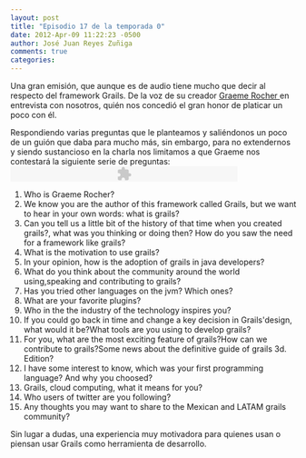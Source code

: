 ```yaml
---
layout: post
title: "Episodio 17 de la temporada 0"
date: 2012-Apr-09 11:22:23 -0500
author: José Juan Reyes Zuñiga
comments: true
categories: 
---
```


Una gran emisión, que aunque es de audio tiene mucho que decir al respecto del framework Grails. De la voz de su creador <a href="https://twitter.com/#!/graemerocher">Graeme Rocher </a>en entrevista con nosotros, quién nos concedió el gran honor de platicar un poco con él.

Respondiendo varias preguntas que le planteamos y saliéndonos un poco de un guión que daba para mucho más, sin embargo, para no extendernos y siendo sustancioso en la charla nos limitamos a que Graeme nos contestará la siguiente serie de preguntas:
<object width="400" height="27" classid="clsid:d27cdb6e-ae6d-11cf-96b8-444553540000" codebase="http://download.macromedia.com/pub/shockwave/cabs/flash/swflash.cab#version=6,0,40,0"><param name="src" value="http://www.google.com/reader/ui/3523697345-audio-player.swf" /><param name="quality" value="best" /><param name="flashvars" value="audioUrl=http://s3.amazonaws.com/media.vivecodigo.org/podcast/temporada0/ViveCodigo00x17.mp3" /><embed width="400" height="27" type="application/x-shockwave-flash" src="http://www.google.com/reader/ui/3523697345-audio-player.swf" quality="best" flashvars="audioUrl=http://s3.amazonaws.com/media.vivecodigo.org/podcast/temporada0/ViveCodigo00x17.mp3" /></object>
<ol>
  <li>Who is Graeme Rocher?</li>
  <li>We know you are the author of this framework called Grails, but we want to hear in your own words: what is grails?</li>
  <li>Can you tell us a little bit of the history of that time when you created grails?, what was you thinking or doing then? How do you saw the need for a framework like grails?</li>
  <li>What is the motivation to use grails?</li>
  <li>In your opinion, how is the adoption of grails in java developers?</li>
  <li>What do you think about the community around the world using,speaking and contributing to grails?</li>
  <li>Has you tried other languages on the jvm? Which ones?</li>
  <li>What are your favorite plugins?</li>
  <li>Who in the the industry of the technology inspires you?</li>
  <li>If you could go back in time and change a key decision in Grails'design, what would it be?What tools are you using to develop grails?</li>
  <li>For you, what are the most exciting feature of grails?How can we contribute to grails?Some news about the definitive guide of grails 3d. Edition?</li>
  <li>I have some interest to know, which was your first programming language? And why you choosed?</li>
  <li>Grails, cloud computing, what it means for you?</li>
  <li>Who users of twitter are you following?</li>
  <li>Any thoughts you may want to share to the Mexican and LATAM grails community?</li>
</ol>
<!-- more -->
Sin lugar a dudas, una experiencia muy motivadora para quienes usan o piensan usar Grails como herramienta de desarrollo.